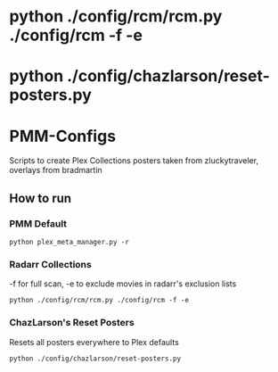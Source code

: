 # python ./config/rcm/rcm.py ./config/rcm -f -e
# python ./config/chazlarson/reset-posters.py
# PMM-Configs

Scripts to create Plex Collections
posters taken from zluckytraveler, overlays from bradmartin

## How to run
### PMM Default
```shell
python plex_meta_manager.py -r
```
### Radarr Collections
-f for full scan, -e to exclude movies in radarr's exclusion lists
```shell
python ./config/rcm/rcm.py ./config/rcm -f -e
```
### ChazLarson's Reset Posters
Resets all posters everywhere to Plex defaults
```shell
python ./config/chazlarson/reset-posters.py
```
